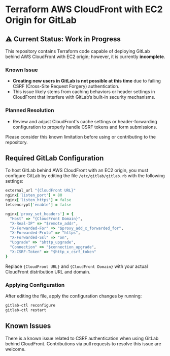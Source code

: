 # Terraform AWS CloudFront with EC2 Origin for GitLab

## ⚠️ Current Status: Work in Progress

This repository contains Terraform code capable of deploying GitLab behind AWS CloudFront with EC2 origin; however, it is currently **incomplete**.

### Known Issue
- **Creating new users in GitLab is not possible at this time** due to failing CSRF (Cross-Site Request Forgery) authentication.
- This issue likely stems from caching behaviors or header settings in CloudFront that interfere with GitLab’s built-in security mechanisms.

### Planned Resolution
- Review and adjust CloudFront's cache settings or header-forwarding configuration to properly handle CSRF tokens and form submissions.

Please consider this known limitation before using or contributing to the repository.

## Required GitLab Configuration

To host GitLab behind AWS CloudFront with an EC2 origin, you must configure GitLab by editing the file `/etc/gitlab/gitlab.rb` with the following settings:

```ruby
external_url "{CloudFront URL}"
nginx['listen_port'] = 80
nginx['listen_https'] = false
letsencrypt['enable'] = false

nginx['proxy_set_headers'] = {
  "Host" => "{CloudFront Domain}",
  "X-Real-IP" => "$remote_addr",
  "X-Forwarded-For" => "$proxy_add_x_forwarded_for",
  "X-Forwarded-Proto" => "https",
  "X-Forwarded-Ssl" => "on",
  "Upgrade" => "$http_upgrade",
  "Connection" => "$connection_upgrade",
  "X-CSRF-Token" => "$http_x_csrf_token"
}
```

Replace `{CloudFront URL}` and `{CloudFront Domain}` with your actual CloudFront distribution URL and domain.

### Applying Configuration

After editing the file, apply the configuration changes by running:

```bash
gitlab-ctl reconfigure
gitlab-ctl restart
```

## Known Issues

There is a known issue related to CSRF authentication when using GitLab behind CloudFront. Contributions via pull requests to resolve this issue are welcome.

